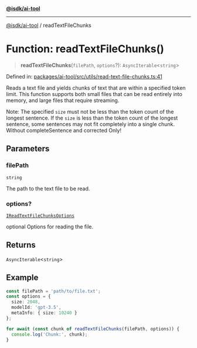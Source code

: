 [**@isdk/ai-tool**](../README.md)

***

[@isdk/ai-tool](../globals.md) / readTextFileChunks

# Function: readTextFileChunks()

> **readTextFileChunks**(`filePath`, `options`?): `AsyncIterable`\<`string`\>

Defined in: [packages/ai-tool/src/utils/read-text-file-chunks.ts:41](https://github.com/isdk/ai-tool.js/blob/760349925bceb5de6b4188926a13bfb3f0ce4ced/src/utils/read-text-file-chunks.ts#L41)

Reads a text file and yields chunks of text that are within a specified token limit.
This function supports both small files that can be read entirely into memory,
and large files that require streaming.

Note: The specified `size` must not be less than the token count of the longest sentence.
If the `size` is less than the token count of the longest sentence, some sentences may not
fit completely into a single chunk.
Without completeSentence and corrected Only!

## Parameters

### filePath

`string`

The path to the text file to be read.

### options?

[`IReadTextFileChunksOptions`](../interfaces/IReadTextFileChunksOptions.md)

optional Options for reading the file.

## Returns

`AsyncIterable`\<`string`\>

## Example

```typescript
const filePath = 'path/to/file.txt';
const options = {
  size: 2048,
  modelId: 'gpt-3.5',
  metaInfo: { size: 10240 }
};

for await (const chunk of readTextFileChunks(filePath, options)) {
  console.log('Chunk:', chunk);
}
```
